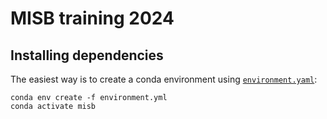 # MISB training 2024

## Installing dependencies

The easiest way is to create a conda
environment using [`environment.yaml`](/environment.yml):

```shell
conda env create -f environment.yml
conda activate misb
```
